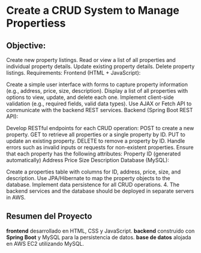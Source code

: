 # **Create a CRUD System to Manage Propertiess**


## Objective:
Create new property listings.
Read or view a list of all properties and individual property details.
Update existing property details.
Delete property listings.
Requirements:
Frontend (HTML + JavaScript):

Create a simple user interface with forms to capture property information (e.g., address, price, size, description).
Display a list of all properties with options to view, update, and delete each one.
Implement client-side validation (e.g., required fields, valid data types).
Use AJAX or Fetch API to communicate with the backend REST services.
Backend (Spring Boot REST API):

Develop RESTful endpoints for each CRUD operation:
POST to create a new property.
GET to retrieve all properties or a single property by ID.
PUT to update an existing property.
DELETE to remove a property by ID.
Handle errors such as invalid inputs or requests for non-existent properties.
Ensure that each property has the following attributes:
Property ID (generated automatically)
Address
Price
Size
Description
Database (MySQL):

Create a properties table with columns for ID, address, price, size, and description.
Use JPA/Hibernate to map the property objects to the database.
Implement data persistence for all CRUD operations.
4. The backend services and the database should be deployed in separate servers in AWS.

## **Resumen del Proyecto**

 **frontend** desarrollado en HTML, CSS y JavaScript.
   **backend** construido con **Spring Boot** y MySQL para la persistencia de datos.
  **base de datos** alojada en AWS EC2 utilizando MySQL.







